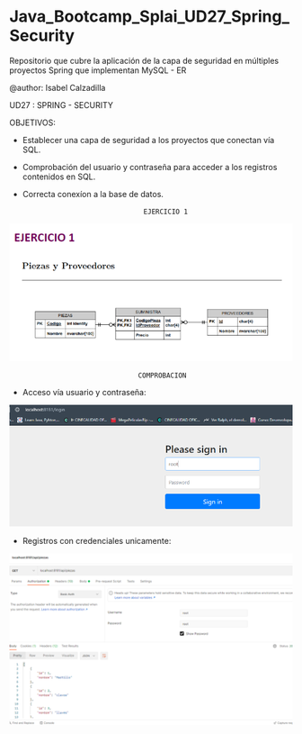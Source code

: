 # Java_Bootcamp_Splai_UD27_Spring_Security

Repositorio que cubre la aplicación de la capa de seguridad en múltiples proyectos Spring que implementan MySQL - ER


@author: Isabel Calzadilla

UD27 : SPRING - SECURITY




OBJETIVOS:

- Establecer una capa de seguridad a los proyectos que conectan vía SQL.
- Comprobación del usuario y contraseña para acceder a los registros contenidos en SQL.
- Correcta conexíon a la base de datos.




                                    EJERCICIO 1


![img.png](img.png)


                                    COMPROBACION


- Acceso vía usuario y contraseña:


![img_1.png](img_1.png)


- Registros con credenciales unicamente:


![img_2.png](img_2.png)